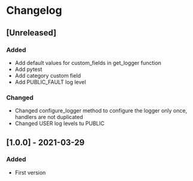 # Changelog

## [Unreleased]
### Added
- Add default values for custom_fields in get_logger function
- Add pytest
- Add category custom field
- Add PUBLIC_FAULT log level

### Changed
- Changed configure_logger method to configure the logger only once, handlers are not duplicated
- Changed USER log levels tu PUBLIC

## [1.0.0] - 2021-03-29
### Added
- First version
